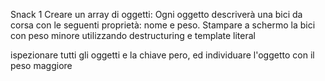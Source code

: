 Snack 1
Creare un array di oggetti:
Ogni oggetto descriverà una bici da corsa con le seguenti proprietà: nome e peso.
Stampare a schermo la bici con peso minore utilizzando destructuring e template literal

ispezionare tutti gli oggetti e la chiave pero, ed individuare l'oggetto con il peso maggiore 